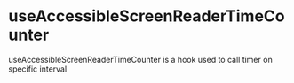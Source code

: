 # useAccessibleScreenReaderTimeCounter
useAccessibleScreenReaderTimeCounter is a hook used to call timer on specific interval 
